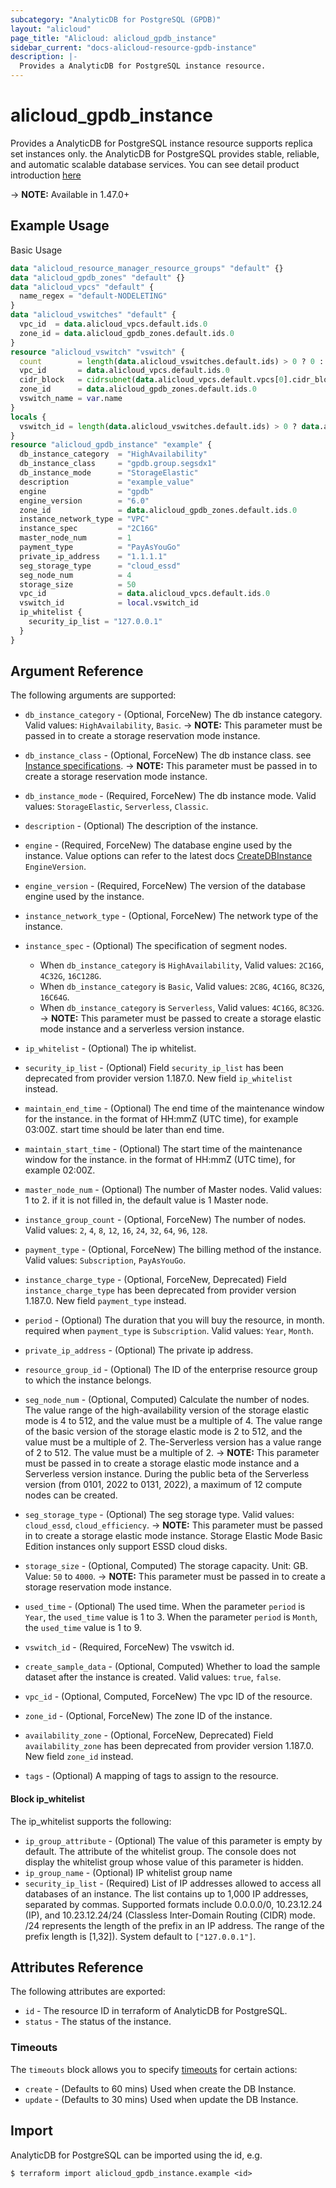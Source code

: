 ```yaml
---
subcategory: "AnalyticDB for PostgreSQL (GPDB)"
layout: "alicloud"
page_title: "Alicloud: alicloud_gpdb_instance"
sidebar_current: "docs-alicloud-resource-gpdb-instance"
description: |-
  Provides a AnalyticDB for PostgreSQL instance resource.
---
```


# alicloud\_gpdb\_instance

Provides a AnalyticDB for PostgreSQL instance resource supports replica set instances only. the AnalyticDB for PostgreSQL provides stable, reliable, and automatic scalable database services.
You can see detail product introduction [here](https://www.alibabacloud.com/help/doc-detail/35387.htm)

-> **NOTE:**  Available in 1.47.0+

## Example Usage

Basic Usage

```terraform
data "alicloud_resource_manager_resource_groups" "default" {}
data "alicloud_gpdb_zones" "default" {}
data "alicloud_vpcs" "default" {
  name_regex = "default-NODELETING"
}
data "alicloud_vswitches" "default" {
  vpc_id  = data.alicloud_vpcs.default.ids.0
  zone_id = data.alicloud_gpdb_zones.default.ids.0
}
resource "alicloud_vswitch" "vswitch" {
  count        = length(data.alicloud_vswitches.default.ids) > 0 ? 0 : 1
  vpc_id       = data.alicloud_vpcs.default.ids.0
  cidr_block   = cidrsubnet(data.alicloud_vpcs.default.vpcs[0].cidr_block, 8, 8)
  zone_id      = data.alicloud_gpdb_zones.default.ids.0
  vswitch_name = var.name
}
locals {
  vswitch_id = length(data.alicloud_vswitches.default.ids) > 0 ? data.alicloud_vswitches.default.ids[0] : concat(alicloud_vswitch.vswitch.*.id, [""])[0]
}
resource "alicloud_gpdb_instance" "example" {
  db_instance_category  = "HighAvailability"
  db_instance_class     = "gpdb.group.segsdx1"
  db_instance_mode      = "StorageElastic"
  description           = "example_value"
  engine                = "gpdb"
  engine_version        = "6.0"
  zone_id               = data.alicloud_gpdb_zones.default.ids.0
  instance_network_type = "VPC"
  instance_spec         = "2C16G"
  master_node_num       = 1
  payment_type          = "PayAsYouGo"
  private_ip_address    = "1.1.1.1"
  seg_storage_type      = "cloud_essd"
  seg_node_num          = 4
  storage_size          = 50
  vpc_id                = data.alicloud_vpcs.default.ids.0
  vswitch_id            = local.vswitch_id
  ip_whitelist {
    security_ip_list = "127.0.0.1"
  }
}

```

## Argument Reference

The following arguments are supported:

* `db_instance_category` - (Optional, ForceNew) The db instance category. Valid values: `HighAvailability`, `Basic`.
-> **NOTE:** This parameter must be passed in to create a storage reservation mode instance.

* `db_instance_class` - (Optional, ForceNew) The db instance class. see [Instance specifications](https://www.alibabacloud.com/help/doc-detail/86942.htm).
-> **NOTE:** This parameter must be passed in to create a storage reservation mode instance.

* `db_instance_mode` - (Required, ForceNew) The db instance mode. Valid values: `StorageElastic`, `Serverless`, `Classic`.
* `description` - (Optional) The description of the instance.
* `engine` - (Required, ForceNew) The database engine used by the instance. Value options can refer to the latest docs [CreateDBInstance](https://www.alibabacloud.com/help/doc-detail/86908.htm) `EngineVersion`.
* `engine_version` - (Required, ForceNew) The version of the database engine used by the instance.
* `instance_network_type` - (Optional, ForceNew) The network type of the instance.
* `instance_spec` - (Optional) The specification of segment nodes.
  * When `db_instance_category` is `HighAvailability`, Valid values: `2C16G`, `4C32G`, `16C128G`.
  * When `db_instance_category` is `Basic`, Valid values: `2C8G`, `4C16G`, `8C32G`, `16C64G`.
  * When `db_instance_category` is `Serverless`, Valid values: `4C16G`, `8C32G`.
-> **NOTE:** This parameter must be passed to create a storage elastic mode instance and a serverless version instance.

* `ip_whitelist` - (Optional) The ip whitelist.
* `security_ip_list` - (Optional) Field `security_ip_list` has been deprecated from provider version 1.187.0. New field `ip_whitelist` instead.
* `maintain_end_time` - (Optional) The end time of the maintenance window for the instance. in the format of HH:mmZ (UTC time), for example 03:00Z. start time should be later than end time.
* `maintain_start_time` - (Optional) The start time of the maintenance window for the instance. in the format of HH:mmZ (UTC time), for example 02:00Z.
* `master_node_num` - (Optional) The number of Master nodes. Valid values: 1 to 2. if it is not filled in, the default value is 1 Master node.
* `instance_group_count` - (Optional, ForceNew) The number of nodes. Valid values: `2`, `4`, `8`, `12`, `16`, `24`, `32`, `64`, `96`, `128`.
* `payment_type` - (Optional, ForceNew) The billing method of the instance. Valid values: `Subscription`, `PayAsYouGo`.
* `instance_charge_type` - (Optional, ForceNew, Deprecated) Field `instance_charge_type` has been deprecated from provider version 1.187.0. New field `payment_type` instead.
* `period` - (Optional) The duration that you will buy the resource, in month. required when `payment_type` is `Subscription`. Valid values: `Year`, `Month`.
* `private_ip_address` - (Optional) The private ip address.
* `resource_group_id` - (Optional) The ID of the enterprise resource group to which the instance belongs.
* `seg_node_num` - (Optional, Computed) Calculate the number of nodes. The value range of the high-availability version of the storage elastic mode is 4 to 512, and the value must be a multiple of 4. The value range of the basic version of the storage elastic mode is 2 to 512, and the value must be a multiple of 2. The-Serverless version has a value range of 2 to 512. The value must be a multiple of 2.
-> **NOTE:** This parameter must be passed in to create a storage elastic mode instance and a Serverless version instance. During the public beta of the Serverless version (from 0101, 2022 to 0131, 2022), a maximum of 12 compute nodes can be created.

* `seg_storage_type` - (Optional) The seg storage type. Valid values: `cloud_essd`, `cloud_efficiency`.
-> **NOTE:** This parameter must be passed in to create a storage elastic mode instance. Storage Elastic Mode Basic Edition instances only support ESSD cloud disks.

* `storage_size` - (Optional, Computed) The storage capacity. Unit: GB. Value: `50` to `4000`.
-> **NOTE:** This parameter must be passed in to create a storage reservation mode instance.

* `used_time` - (Optional) The used time. When the parameter `period` is `Year`, the `used_time` value is 1 to 3. When the parameter `period` is `Month`, the `used_time` value is 1 to 9.
* `vswitch_id` - (Required, ForceNew) The vswitch id.
* `create_sample_data` - (Optional, Computed) Whether to load the sample dataset after the instance is created. Valid values: `true`, `false`.
* `vpc_id` - (Optional, Computed, ForceNew) The vpc ID of the resource.
* `zone_id` - (Optional, ForceNew) The zone ID of the instance.
* `availability_zone` - (Optional, ForceNew, Deprecated) Field `availability_zone` has been deprecated from provider version 1.187.0. New field `zone_id` instead.
* `tags` - (Optional) A mapping of tags to assign to the resource.

#### Block ip_whitelist

The ip_whitelist supports the following:

* `ip_group_attribute` - (Optional) The value of this parameter is empty by default. The attribute of the whitelist group. The console does not display the whitelist group whose value of this parameter is hidden.
* `ip_group_name` - (Optional) IP whitelist group name
* `security_ip_list` - (Required) List of IP addresses allowed to access all databases of an instance. The list contains up to 1,000 IP addresses, separated by commas. Supported formats include 0.0.0.0/0, 10.23.12.24 (IP), and 10.23.12.24/24 (Classless Inter-Domain Routing (CIDR) mode. /24 represents the length of the prefix in an IP address. The range of the prefix length is [1,32]). System default to `["127.0.0.1"]`.

## Attributes Reference

The following attributes are exported:

* `id` - The resource ID in terraform of AnalyticDB for PostgreSQL.
* `status` - The status of the instance.

### Timeouts

The `timeouts` block allows you to specify [timeouts](https://www.terraform.io/docs/configuration-0-11/resources.html#timeouts) for certain actions:

* `create` - (Defaults to 60 mins) Used when create the DB Instance.
* `update` - (Defaults to 30 mins) Used when update the DB Instance.

## Import

AnalyticDB for PostgreSQL can be imported using the id, e.g.

```
$ terraform import alicloud_gpdb_instance.example <id>
```